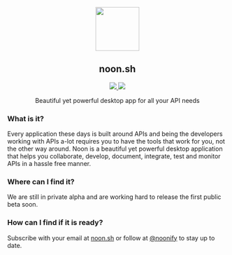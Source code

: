 <p align="center">
  <img align="center" width="100" height="100" src="https://avatars1.githubusercontent.com/u/48139199?s=200&v=4">
  <h2 align="center">noon.sh</h2>
  
  <p align="center">
      <a href="https://noonify.github.io">
        <img src="https://img.shields.io/badge/Subscribe-Email-yellow.svg"/>
      </a>
      <a href="https://twitter.com/intent/user?screen_name=noonify">
        <img src="https://img.shields.io/badge/twitter-@noonify-blue.svg"/>
      </a>
  </p>
  <p align="center">Beautiful yet powerful desktop app for all your API needs</p>
</p>

### What is it?
Every application these days is built around APIs and being the developers working with APIs a-lot requires you to have the tools that work for you, not the other way around. Noon is a beautiful yet powerful desktop application that helps you collaborate, develop, document, integrate, test and monitor APIs in a hassle free manner.

### Where can I find it?
We are still in private alpha and are working hard to release the first public beta soon. 

### How can I find if it is ready?
Subscribe with your email at [noon.sh](https://noonify.github.io) or follow at [@noonify](https://twitter.com/noonify) to stay up to date.

